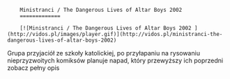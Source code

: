
        Ministranci / The Dangerous Lives of Altar Boys 2002 
        =============
        
        [![Ministranci / The Dangerous Lives of Altar Boys 2002 ](http://vidos.pl/images/player.gif)](http://vidos.pl/ministranci-the-dangerous-lives-of-altar-boys-2002)
        
        
 Grupa przyjaciół ze szkoły katolickiej, po przyłapaniu na rysowaniu nieprzyzwoitych komiksów planuje napad, który przewyższy ich poprzedni zobacz pełny opis
    